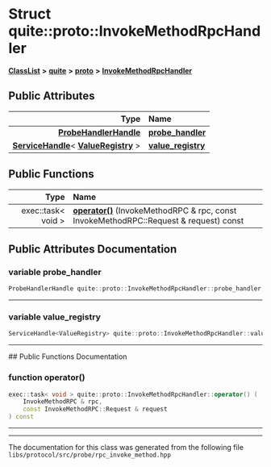 

# Struct quite::proto::InvokeMethodRpcHandler



[**ClassList**](annotated.md) **>** [**quite**](namespacequite.md) **>** [**proto**](namespacequite_1_1proto.md) **>** [**InvokeMethodRpcHandler**](structquite_1_1proto_1_1InvokeMethodRpcHandler.md)


























## Public Attributes

| Type | Name |
| ---: | :--- |
|  [**ProbeHandlerHandle**](classquite_1_1ServiceHandle.md) | [**probe\_handler**](#variable-probe_handler)  <br> |
|  [**ServiceHandle**](classquite_1_1ServiceHandle.md)&lt; [**ValueRegistry**](classquite_1_1ValueRegistry.md) &gt; | [**value\_registry**](#variable-value_registry)  <br> |
















## Public Functions

| Type | Name |
| ---: | :--- |
|  exec::task&lt; void &gt; | [**operator()**](#function-operator()) (InvokeMethodRPC & rpc, const InvokeMethodRPC::Request & request) const<br> |




























## Public Attributes Documentation




### variable probe\_handler 

```C++
ProbeHandlerHandle quite::proto::InvokeMethodRpcHandler::probe_handler;
```




<hr>



### variable value\_registry 

```C++
ServiceHandle<ValueRegistry> quite::proto::InvokeMethodRpcHandler::value_registry;
```




<hr>
## Public Functions Documentation




### function operator() 

```C++
exec::task< void > quite::proto::InvokeMethodRpcHandler::operator() (
    InvokeMethodRPC & rpc,
    const InvokeMethodRPC::Request & request
) const
```




<hr>

------------------------------
The documentation for this class was generated from the following file `libs/protocol/src/probe/rpc_invoke_method.hpp`

